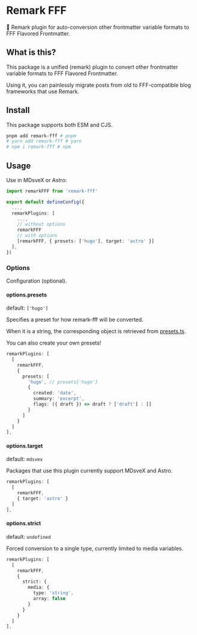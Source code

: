 # Remark FFF

🌟 Remark plugin for auto-conversion other frontmatter variable formats to FFF Flavored Frontmatter.

## What is this?

This package is a unified (remark) plugin to convert other frontmatter variable formats to FFF Flavored Frontmatter.

Using it, you can painlessly migrate posts from old to FFF-compatible blog frameworks that use Remark.

## Install

This package supports both ESM and CJS.

```bash
pnpm add remark-fff # pnpm
# yarn add remark-fff # yarn
# npm i remark-fff # npm
```

## Usage

Use in MDsveX or Astro:

```ts
import remarkFFF from 'remark-fff'

export default defineConfig({
  ...,
  remarkPlugins: [
    ...,
    // without options
    remarkFFF
    // with options
    [remarkFFF, { presets: ['hugo'], target: 'astro' }]
  ],
})
```

### Options

Configuration (optional).

#### options.presets

default: `['hugo']`

Specifies a preset for how remark-fff will be converted.

When it is a string, the corresponding object is retrieved from [presets.ts](src/presets.ts).

You can also create your own presets!

```ts
remarkPlugins: [
  [
    remarkFFF,
    {
      presets: [
        'hugo', // presets['hugo']
        {
          created: 'date',
          summary: 'excerpt',
          flags: ({ draft }) => draft ? ['draft'] : []
        }
      ]
    }
  ]
],
```

#### options.target

default: `mdsvex`

Packages that use this plugin currently support MDsveX and Astro.

```ts
remarkPlugins: [
  [
    remarkFFF,
    { target: 'astro' }
  ]
],
```

#### options.strict

default: `undefined`

Forced conversion to a single type, currently limited to media variables.

```ts
remarkPlugins: [
  [
    remarkFFF,
    {
      strict: {
        media: {
          type: 'string',
          array: false
        }
      }
    }
  ]
],
```
